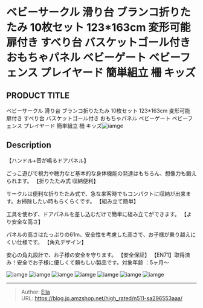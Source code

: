 # ベビーサークル 滑り台 ブランコ折りたたみ 10枚セット 123*163cm 変形可能 扉付き すべり台 バスケットゴール付き おもちゃパネル ベビーゲート ベビーフェンス プレイヤード 簡単組立 柵 キッズ


## PRODUCT TITLE 

ベビーサークル 滑り台 ブランコ折りたたみ 10枚セット 123*163cm 変形可能 扉付き すべり台 バスケットゴール付き おもちゃパネル ベビーゲート ベビーフェンス プレイヤード 簡単組立 柵 キッズ![iamge](https://b2bfiles1.gigab2b.cn/image/wkseller/303/20221024_538d3ca13fb0b8cf2b550cd344bb0b87.jpg)

## Description

【ハンドル&#43;音が鳴るドアパネル】

ごっこ遊びで視力や聴力など基本的な身体機能の発達はもちろん、想像力も鍛えられます。
【折りたたみ式 収納便利】

サークルは便利な折りたたみ式で、急な来客時でもコンパクトに収納が出来ます。お掃除したい時もらくらくです。
【組み立て簡単】

工具を使わず、ドアパネルを差し込むだけで簡単に組み立てができます。
【より安全な高さ】

パネルの高さはたっぷりの61m、安全性を考慮した高さで、お子様が乗り越えにくい仕様です。
【角丸デザイン】

安心の角丸設計で、お子様の安全を守ります。
【安全保証】
【EN71】取得済み！安全でお子様に優しくて頼もしい製品です。対象年齢 ：5ヶ月～



![iamge](https://b2bfiles1.gigab2b.cn/image/wkseller/303/20221024_fa597cd4139dbf44057650a0b78d3bea.jpg)
![iamge](https://b2bfiles1.gigab2b.cn/image/wkseller/303/20221024_641d8801de87c3ac841016246ba14e59.jpg)
![iamge](https://b2bfiles1.gigab2b.cn/image/wkseller/303/20221024_694b2f498bae721f5f5e3a4e42e18c4a.jpg)
![iamge](https://b2bfiles1.gigab2b.cn/image/wkseller/303/20221024_4d853fb14e9e0bfca85237cc1ede9067.jpg)
![iamge](https://b2bfiles1.gigab2b.cn/image/wkseller/303/20221107_c08a3e90d823592396110b4f972e02f2.jpg)
![iamge](https://b2bfiles1.gigab2b.cn/image/wkseller/303/20221107_cda56fa314a532ffd193b94b251124b0.jpg)
![iamge](https://b2bfiles1.gigab2b.cn/image/wkseller/303/20221024_fcf42102fb4ae6293cd27ec409a821a4.jpg)


---

> Author: [Ella](https://blog.jp.amzshop.net/)  
> URL: https://blog.jp.amzshop.net/high_rated/n511-sa296553aaa/  

